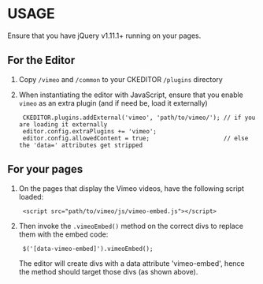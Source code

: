 # USAGE

Ensure that you have jQuery v1.11.1+ running on your pages.

## For the Editor
1. Copy `/vimeo` and `/common` to your CKEDITOR `/plugins` directory

2. When instantiating the editor with JavaScript, ensure that you enable
   `vimeo` as an extra plugin (and if need be, load it externally)

        CKEDITOR.plugins.addExternal('vimeo', 'path/to/vimeo/'); // if you are loading it externally
        editor.config.extraPlugins += 'vimeo';
        editor.config.allowedContent = true;                     // else the 'data=' attributes get stripped

## For your pages
1. On the pages that display the Vimeo videos, have the following script loaded:

        <script src="path/to/vimeo/js/vimeo-embed.js"></script>

2. Then invoke the `.vimeoEmbed()` method on the correct divs to replace them with the embed code:

        $('[data-vimeo-embed]').vimeoEmbed();

   The editor will create divs with a data attribute 'vimeo-embed', hence the method should target
   those divs (as shown above).
